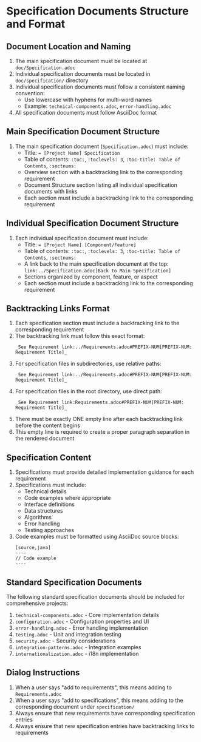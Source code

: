 # Specification Documents Structure and Format

## Document Location and Naming
1. The main specification document must be located at `doc/Specification.adoc`
2. Individual specification documents must be located in `doc/specification/` directory
3. Individual specification documents must follow a consistent naming convention:
   - Use lowercase with hyphens for multi-word names
   - Example: `technical-components.adoc`, `error-handling.adoc`
4. All specification documents must follow AsciiDoc format

## Main Specification Document Structure
1. The main specification document (`Specification.adoc`) must include:
   - Title: `= [Project Name] Specification`
   - Table of contents: `:toc:`, `:toclevels: 3`, `:toc-title: Table of Contents`, `:sectnums:`
   - Overview section with a backtracking link to the corresponding requirement
   - Document Structure section listing all individual specification documents with links
   - Each section must include a backtracking link to the corresponding requirement

## Individual Specification Document Structure
1. Each individual specification document must include:
   - Title: `= [Project Name] [Component/Feature]`
   - Table of contents: `:toc:`, `:toclevels: 3`, `:toc-title: Table of Contents`, `:sectnums:`
   - A link back to the main specification document at the top: `link:../Specification.adoc[Back to Main Specification]`
   - Sections organized by component, feature, or aspect
   - Each section must include a backtracking link to the corresponding requirement

## Backtracking Links Format
1. Each specification section must include a backtracking link to the corresponding requirement
2. The backtracking link must follow this exact format:
   ```
   _See Requirement link:../Requirements.adoc#PREFIX-NUM[PREFIX-NUM: Requirement Title]_
   ```
3. For specification files in subdirectories, use relative paths:
   ```
   _See Requirement link:../Requirements.adoc#PREFIX-NUM[PREFIX-NUM: Requirement Title]_
   ```
4. For specification files in the root directory, use direct path:
   ```
   _See Requirement link:Requirements.adoc#PREFIX-NUM[PREFIX-NUM: Requirement Title]_
   ```
5. There must be exactly ONE empty line after each backtracking link before the content begins
6. This empty line is required to create a proper paragraph separation in the rendered document

## Specification Content
1. Specifications must provide detailed implementation guidance for each requirement
2. Specifications must include:
   - Technical details
   - Code examples where appropriate
   - Interface definitions
   - Data structures
   - Algorithms
   - Error handling
   - Testing approaches
3. Code examples must be formatted using AsciiDoc source blocks:
   ```
   [source,java]
   ----
   // Code example
   ----
   ```

## Standard Specification Documents
The following standard specification documents should be included for comprehensive projects:
1. `technical-components.adoc` - Core implementation details
2. `configuration.adoc` - Configuration properties and UI
3. `error-handling.adoc` - Error handling implementation
4. `testing.adoc` - Unit and integration testing
5. `security.adoc` - Security considerations
6. `integration-patterns.adoc` - Integration examples
7. `internationalization.adoc` - i18n implementation

## Dialog Instructions
1. When a user says "add to requirements", this means adding to `Requirements.adoc`
2. When a user says "add to specifications", this means adding to the corresponding document under `specification/`
3. Always ensure that new requirements have corresponding specification entries
4. Always ensure that new specification entries have backtracking links to requirements
